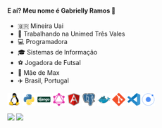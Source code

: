 #### E aí? Meu nome é Gabrielly Ramos 👋

- 🇧🇷 Mineira Uai
- 🏢 Trabalhando na Unimed Três Vales
- 💻 Programadora
- 🎓 Sistemas de Informação
- ⚽ Jogadora de Futsal
- 🐶 Mãe de Max
- ✈️ Brasil, Portugal

<div style="display: inline_block">
  <img align="center" width="30px" height:"30px" src='https://raw.githubusercontent.com/devicons/devicon/master/icons/linux/linux-original.svg'>
  <img align="center" width="30px" height:"30px" src='https://raw.githubusercontent.com/devicons/devicon/master/icons/python/python-original.svg'>
  <img align="center" width="30px" height:"30px" src='https://raw.githubusercontent.com/devicons/devicon/master/icons/django/django-original.svg'>
  <img align="center" width="30px" height:"30px" src='https://raw.githubusercontent.com/devicons/devicon/master/icons/graphql/graphql-plain.svg'>
  <img align="center" width="30px" height:"30px" src='https://raw.githubusercontent.com/devicons/devicon/master/icons/angularjs/angularjs-original.svg'>
  <img align="center" width="30px" height:"30px" src='https://raw.githubusercontent.com/devicons/devicon/master/icons/postgresql/postgresql-original.svg'>
  <img align="center" width="30px" height:"30px" src='https://raw.githubusercontent.com/devicons/devicon/master/icons/docker/docker-original.svg'>
  <img align="center" width="30px" height:"30px" src='https://raw.githubusercontent.com/devicons/devicon/master/icons/git/git-original.svg'>
  <img align="center" width="30px" height:"30px" src='https://raw.githubusercontent.com/devicons/devicon/master/icons/vscode/vscode-original.svg'>
  <img align="center" width="30px" height:"30px" src='https://raw.githubusercontent.com/devicons/devicon/master/icons/ionic/ionic-original.svg'>
</div>
<br />
<div style="display: inline_block">
  <a href="mailto:ybagramos@gmail.com"><img src="https://img.shields.io/badge/Gmail-D14836?style=for-the-badge&logo=gmail&logoColor=white"/></a>
  <a href="https://www.linkedin.com/in/gabrielly-ramos-020b16115/" target="_blank"><img src="https://img.shields.io/badge/LinkedIn-0077B5?style=for-the-badge&logo=linkedin&logoColor=white"/></a>
</div>


<!--


**gabriellyramos/gabriellyramos** is a ✨ _special_ ✨ repository because its `README.md` (this file) appears on your GitHub profile.

Here are some ideas to get you started:

- 🔭 I’m currently working on ...
- 🌱 I’m currently learning ...
- 👯 I’m looking to collaborate on ...
- 🤔 I’m looking for help with ...
- 💬 Ask me about ...
- 📫 How to reach me: ...
- 😄 Pronouns: ...
- ⚡ Fun fact: ...
-->
